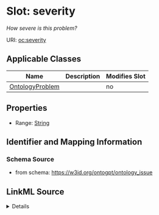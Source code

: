 

# Slot: severity


_How severe is this problem?_



URI: [oc:severity](http://w3id.org/ontogpt/ontology-class-templateseverity)



<!-- no inheritance hierarchy -->





## Applicable Classes

| Name | Description | Modifies Slot |
| --- | --- | --- |
| [OntologyProblem](OntologyProblem.md) |  |  no  |







## Properties

* Range: [String](String.md)





## Identifier and Mapping Information







### Schema Source


* from schema: https://w3id.org/ontogpt/ontology_issue




## LinkML Source

<details>
```yaml
name: severity
description: How severe is this problem?
from_schema: https://w3id.org/ontogpt/ontology_issue
rank: 1000
alias: severity
owner: OntologyProblem
domain_of:
- OntologyProblem
range: string

```
</details>